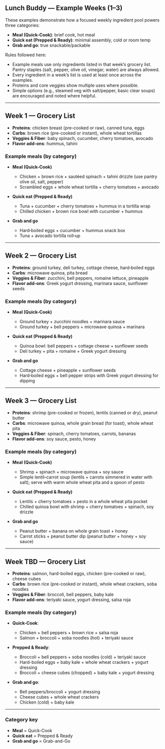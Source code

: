## Lunch Buddy — Example Weeks (1–3)

These examples demonstrate how a focused weekly ingredient pool powers three categories:

- **Meal (Quick-Cook)**: brief cook, hot meal
- **Quick eat (Prepped & Ready)**: minimal assembly, cold or room temp
- **Grab and go**: true snackable/packable

Rules followed here:
- Example meals use only ingredients listed in that week’s grocery list. Pantry staples (salt, pepper, olive oil, vinegar, water) are always allowed.
- Every ingredient in a week’s list is used at least once across the examples.
- Proteins and core veggies show multiple uses where possible.
- Simple options (e.g., steamed veg with salt/pepper, basic clear soups) are encouraged and noted where helpful.

---

## Week 1 — Grocery List

- **Proteins**: chicken breast (pre-cooked or raw), canned tuna, eggs
- **Carbs**: brown rice (pre-cooked or instant), whole wheat tortillas
- **Veggies & Fiber**: baby spinach, cucumber, cherry tomatoes, avocado
- **Flavor add-ons**: hummus, tahini

### Example meals (by category)

- **Meal (Quick-Cook)**
  - Chicken + brown rice + sautéed spinach + tahini drizzle (use pantry olive oil, salt, pepper)
  - Scrambled eggs + whole wheat tortilla + cherry tomatoes + avocado

- **Quick eat (Prepped & Ready)**
  - Tuna + cucumber + cherry tomatoes + hummus in a tortilla wrap
  - Chilled chicken + brown rice bowl with cucumber + hummus

- **Grab and go**
  - Hard‑boiled eggs + cucumber + hummus snack box
  - Tuna + avocado tortilla roll‑up

---

## Week 2 — Grocery List

- **Proteins**: ground turkey, deli turkey, cottage cheese, hard‑boiled eggs
- **Carbs**: microwave quinoa, pita bread
- **Veggies & Fiber**: zucchini, bell peppers, romaine lettuce, pineapple
- **Flavor add-ons**: Greek yogurt dressing, marinara sauce, sunflower seeds

### Example meals (by category)

- **Meal (Quick-Cook)**
  - Ground turkey + zucchini noodles + marinara sauce
  - Ground turkey + bell peppers + microwave quinoa + marinara

- **Quick eat (Prepped & Ready)**
  - Quinoa bowl: bell peppers + cottage cheese + sunflower seeds
  - Deli turkey + pita + romaine + Greek yogurt dressing

- **Grab and go**
  - Cottage cheese + pineapple + sunflower seeds
  - Hard‑boiled eggs + bell pepper strips with Greek yogurt dressing for dipping

---

## Week 3 — Grocery List

- **Proteins**: shrimp (pre-cooked or frozen), lentils (canned or dry), peanut butter
- **Carbs**: microwave quinoa, whole grain bread (for toast), whole wheat pita
- **Veggies & Fiber**: spinach, cherry tomatoes, carrots, bananas
- **Flavor add-ons**: soy sauce, pesto, honey

### Example meals (by category)

- **Meal (Quick-Cook)**
  - Shrimp + spinach + microwave quinoa + soy sauce
  - Simple lentil–carrot soup (lentils + carrots simmered in water with salt); serve with warm whole wheat pita and a spoon of pesto

- **Quick eat (Prepped & Ready)**
  - Lentils + cherry tomatoes + pesto in a whole wheat pita pocket
  - Chilled quinoa bowl with shrimp + cherry tomatoes + spinach, soy drizzle

- **Grab and go**
  - Peanut butter + banana on whole grain toast + honey
  - Carrot sticks + peanut butter dip (peanut butter + honey + soy sauce)

---

## Week TBD — Grocery List

- **Proteins**: salmon, hard-boiled eggs, chicken (pre-cooked or raw), cheese cubes
- **Carbs**: brown rice (pre-cooked or instant), whole wheat crackers, soba noodles  
- **Veggies & Fiber**: broccoli, bell peppers, baby kale
- **Flavor add-ons**: teriyaki sauce, yogurt dressing, salsa roja

### Example meals (by category)

- **Quick-Cook**:
  - Chicken + bell peppers + brown rice + salsa roja
  - Salmon + broccoli + soba noodles (hot) + teriyaki sauce

- **Prepped & Ready**:
  - Broccoli + bell peppers + soba noodles (cold) + teriyaki sauce
  - Hard-boiled eggs + baby kale + whole wheat crackers + yogurt dressing
  - Broccoli + cheese cubes (chopped) + baby kale + yogurt dressing

- **Grab and go**:
  - Bell peppers/broccoli + yogurt dressing
  - Cheese cubes + whole wheat crackers
  - Chicken (cold) + baby kale

---

### Category key
- **Meal** = Quick-Cook
- **Quick eat** = Prepped & Ready
- **Grab and go** = Grab-and-Go


